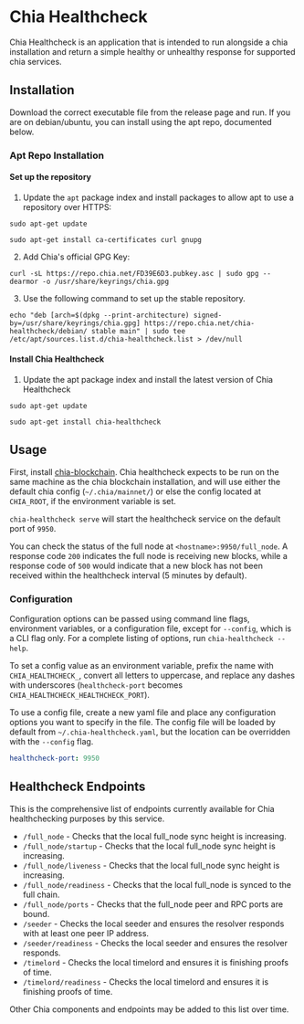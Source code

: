 # Chia Healthcheck

Chia Healthcheck is an application that is intended to run alongside a chia installation and return a simple healthy or unhealthy response for supported chia services.

## Installation

Download the correct executable file from the release page and run. If you are on debian/ubuntu, you can install using the apt repo, documented below.

### Apt Repo Installation

#### Set up the repository

1. Update the `apt` package index and install packages to allow apt to use a repository over HTTPS:

```shell
sudo apt-get update

sudo apt-get install ca-certificates curl gnupg
```

2. Add Chia's official GPG Key:

```shell
curl -sL https://repo.chia.net/FD39E6D3.pubkey.asc | sudo gpg --dearmor -o /usr/share/keyrings/chia.gpg
```

3. Use the following command to set up the stable repository.

```shell
echo "deb [arch=$(dpkg --print-architecture) signed-by=/usr/share/keyrings/chia.gpg] https://repo.chia.net/chia-healthcheck/debian/ stable main" | sudo tee /etc/apt/sources.list.d/chia-healthcheck.list > /dev/null
```

#### Install Chia Healthcheck

1. Update the apt package index and install the latest version of Chia Healthcheck

```shell
sudo apt-get update

sudo apt-get install chia-healthcheck
```

## Usage

First, install [chia-blockchain](https://github.com/Chia-Network/chia-blockchain). Chia healthcheck expects to be run on the same machine as the chia blockchain installation, and will use either the default chia config (`~/.chia/mainnet/`) or else the config located at `CHIA_ROOT`, if the environment variable is set.

`chia-healthcheck serve` will start the healthcheck service on the default port of `9950`.

You can check the status of the full node at `<hostname>:9950/full_node`. A response code `200` indicates the full node is receiving new blocks, while a response code of `500` would indicate that a new block has not been received within the healthcheck interval (5 minutes by default).

### Configuration

Configuration options can be passed using command line flags, environment variables, or a configuration file, except for `--config`, which is a CLI flag only. For a complete listing of options, run `chia-healthcheck --help`.

To set a config value as an environment variable, prefix the name with `CHIA_HEALTHCHECK_`, convert all letters to uppercase, and replace any dashes with underscores (`healthcheck-port` becomes `CHIA_HEALTHCHECK_HEALTHCHECK_PORT`).

To use a config file, create a new yaml file and place any configuration options you want to specify in the file. The config file will be loaded by default from `~/.chia-healthcheck.yaml`, but the location can be overridden with the `--config` flag.

```yaml
healthcheck-port: 9950
```

## Healthcheck Endpoints

This is the comprehensive list of endpoints currently available for Chia healthchecking purposes by this service.

* `/full_node` - Checks that the local full_node sync height is increasing.
* `/full_node/startup` - Checks that the local full_node sync height is increasing.
* `/full_node/liveness` - Checks that the local full_node sync height is increasing.
* `/full_node/readiness` - Checks that the local full_node is synced to the full chain.
* `/full_node/ports` - Checks that the full_node peer and RPC ports are bound.
* `/seeder` - Checks the local seeder and ensures the resolver responds with at least one peer IP address.
* `/seeder/readiness` - Checks the local seeder and ensures the resolver responds.
* `/timelord` - Checks the local timelord and ensures it is finishing proofs of time.
* `/timelord/readiness` - Checks the local timelord and ensures it is finishing proofs of time.

Other Chia components and endpoints may be added to this list over time.
